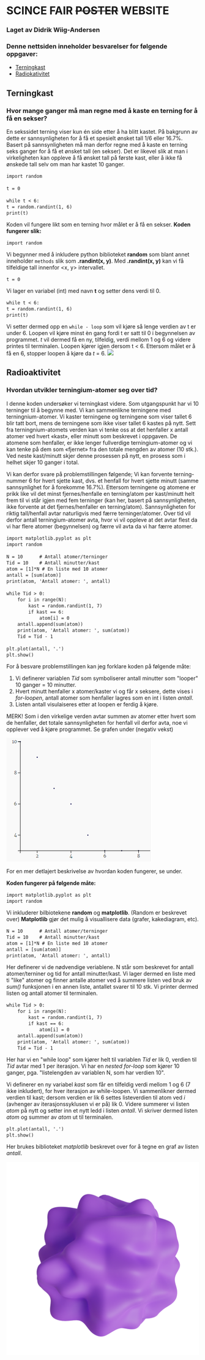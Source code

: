 # SCINCE FAIR ~~POSTER~~ WEBSITE
### Laget av Didrik Wiig-Andersen <br>

### Denne nettsiden inneholder besvarelser for følgende oppgaver:
- [Terningkast](#Terningkast)
- [Radiokativitet](#Radioaktivitet)

## Terningkast
### **Hvor mange ganger må man regne med å kaste en terning for å få en sekser?**
En sekssidet terning viser kun én side etter å ha blitt kastet. På bakgrunn av dette er sannsynligheten for å få et spesielt ønsket tall 1/6 eller 16.7%. Basert på sannsynligheten må man derfor regne med å kaste en terning seks ganger for å få et ønsket tall (en sekser). Det er likevel slik at man i virkeligheten kan oppleve å få ønsket tall på første kast, eller å ikke få ønskede tall selv om man har kastet 10 ganger. 

```
import random

t = 0

while t < 6:
t = random.randint(1, 6)
print(t)
```

Koden vil fungere likt som en terning hvor målet er å få en sekser. **Koden fungerer slik:**

```
import random
```
Vi begynner med å inkludere python biblioteket **random** som blant annet inneholder `methods` slik som **.randint(x, y)**. Med **.randint(x, y)** kan vi få tilfeldige tall innenfor <x, y> intervallet. 

```
t = 0
```
Vi lager en variabel (int) med navn **t** og setter dens verdi til 0. 

```
while t < 6:
t = random.randint(1, 6)
print(t)
```
Vi setter dermed opp en `while - loop` som vil kjøre så lenge verdien av t er under 6. Loopen vil kjøre minst èn gang fordi t er satt til 0 i begynnelsen av programmet. *t* vil dermed få en ny, tilfeldig, verdi mellom 1 og 6 og videre printes til terminalen. Loopen kjører igjen dersom t < 6. Ettersom målet er å få en 6, stopper loopen å kjøre da *t* = 6.
![](MEDIA/holed-cube.png)

## Radioaktivitet
### **Hvordan utvikler terningium-atomer seg over tid?**
I denne koden undersøker vi terningkast videre. Som utgangspunkt har vi 10 terninger til å begynne med. Vi kan sammenlikne terningene med terningnium-atomer. Vi kaster terningene og terningene som viser tallet 6 blir tatt bort, mens de terningene som ikke viser tallet 6 kastes på nytt. Sett fra terningnium-atomets verden kan vi tenke oss at det henfaller x antall atomer ved hvert «kast», eller minutt som beskrevet i oppgaven. De atomene som henfaller, er ikke lenger fullverdige terningium-atomer og vi kan tenke på dem som «fjernet» fra den totale mengden av atomer (10 stk.). Ved neste kast/minutt skjer denne prosessen på nytt, en prosess som i helhet skjer 10 ganger i total. 

Vi kan derfor svare på problemstillingen følgende; Vi kan forvente terning-nummer 6 for hvert sjette kast, dvs. et henfall for hvert sjette minutt (samme sannsynlighet for å forekomme 16.7%). Ettersom terningene og atomene er prikk like vil det minst fjernes/henfalle en terning/atom per kast/minutt helt frem til vi står igjen med fem terninger (kan her, basert på sannsynligheten, ikke forvente at det fjernes/henfaller en terning/atom). Sannsynligheten for riktig tall/henfall avtar naturligvis med færre terninger/atomer. Over tid vil derfor antall terningium-atomer avta, hvor vi vil oppleve at det avtar flest da vi har flere atomer (begynnelsen) og færre vil avta da vi har færre atomer.   

```
import matplotlib.pyplot as plt
import random

N = 10      # Antall atomer/terninger
Tid = 10    # Antall minutter/kast
atom = [1]*N # En liste med 10 atomer
antall = [sum(atom)]
print(atom, 'Antall atomer: ', antall)

while Tid > 0:
    for i in range(N):
        kast = random.randint(1, 7)
        if kast == 6:
            atom[i] = 0
    antall.append(sum(atom))
    print(atom, 'Antall atomer: ', sum(atom))
    Tid = Tid - 1

plt.plot(antall, '.')
plt.show()
```

For å besvare problemstillingen kan jeg forklare koden på følgende måte:
1. Vi definerer variablen *Tid* som symboliserer antall minutter som "looper" 10 ganger = 10 minutter. 
2. Hvert minutt henfaller x atomer/kaster vi og får x seksere, dette vises i *for-loopen*, antall atomer som henfaller lagres som en int i listen *antall*.
3. Listen antall visulaiseres etter at loopen er ferdig å kjøre.

MERK! Som i den virkelige verden avtar summen av atomer etter hvert som de henfaller, det totale sannsynligheten for henfall vil derfor avta, noe vi opplever ved å kjøre programmet. Se grafen under (negativ vekst)

![](MEDIA/Skjermbilde.PNG)

For en mer detlajert beskrivelse av hvordan koden fungerer, se under.

**Koden fungerer på følgende måte:**
```
import matplotlib.pyplot as plt
import random
```
Vi inkluderer bilbiotekene **random** og **matplotlib**. (Random er beskrevet over) **Matplotlib** gjør det mulig å visuallisere data (grafer, kakediagram, etc).

```
N = 10      # Antall atomer/terninger
Tid = 10    # Antall minutter/kast
atom = [1]*N # En liste med 10 atomer
antall = [sum(atom)]
print(atom, 'Antall atomer: ', antall)
```
Her definerer vi de nødvendige veriablene. N står som beskrevet for antall atomer/terniner og tid for antall minutter/kast. Vi lager dermed en liste med ti "like" atomer og finner antalle atomer ved å summere listen ved bruk av *sum()* funksjonen i en annen liste, antallet svarer til 10 stk. Vi printer dermed listen og antall atomer til terminalen. 

```
while Tid > 0:
    for i in range(N):
        kast = random.randint(1, 7)
        if kast == 6:
            atom[i] = 0
    antall.append(sum(atom))
    print(atom, 'Antall atomer: ', sum(atom))
    Tid = Tid - 1
```
Her har vi en "while loop" som kjører helt til variablen *Tid* er lik 0, verdien til *Tid* avtar med 1 per iterasjon. Vi har en *nested for-loop* som kjører 10 ganger, pga. "listelengden av variablen N, som har verdien 10". 

Vi definerer en ny variabel *kast* som får en tilfeldig verdi mellom 1 og 6 (7 ikke inkludert), for hver iterasjon av while-loopen. Vi sammenlikner dermed verdien til kast; dersom verdien er lik 6 settes listeverdien til atom ved *i* (avhenger av iterasjonssyklusen vi er på) lik 0. Videre summerer vi listen *atom* på nytt og setter inn et nytt ledd i listen *antall*. Vi skriver dermed listen *atom* og summer av *atom* ut til terminalen.  

```
plt.plot(antall, '.')
plt.show()
```

Her brukes biblioteket *matplotlib* beskrevet over for å tegne en graf av listen *antall*. 

![](MEDIA/cloud-ball.png)








